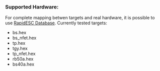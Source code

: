 ### Supported Hardware: ###

For complete mapping betwen targets and real hardware, it is possible to use [RapidESC Database](http://wiki.openpilot.org/display/Doc/RapidESC+Database). Currently tested targets:
  * bs.hex
  * bs\_nfet.hex
  * tp.hex
  * tgy.hex
  * tp\_nfet.hex
  * rb50a.hex
  * bs40a.hex